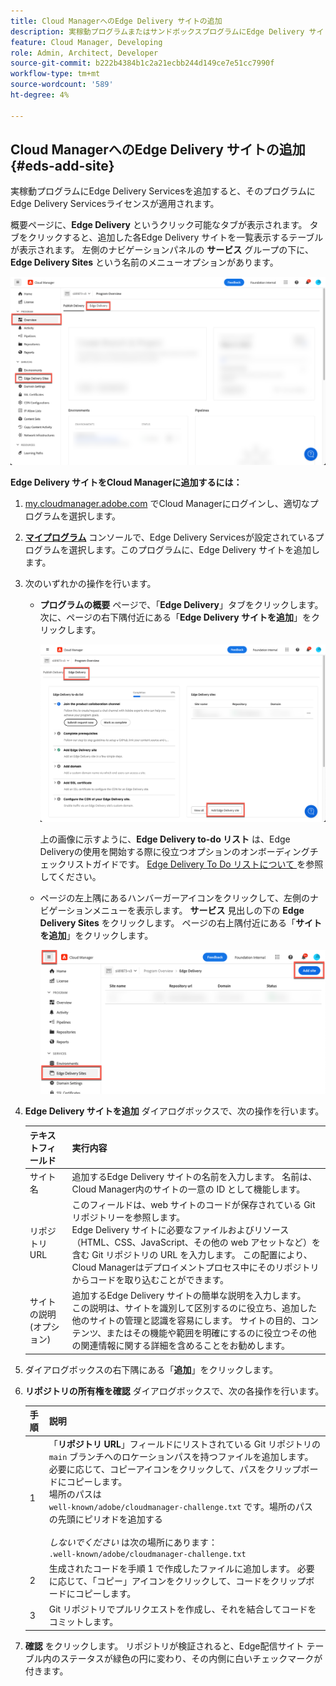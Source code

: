 ```yaml
---
title: Cloud ManagerへのEdge Delivery サイトの追加
description: 実稼動プログラムまたはサンドボックスプログラムにEdge Delivery サイトを追加する方法を説明します。
feature: Cloud Manager, Developing
role: Admin, Architect, Developer
source-git-commit: b222b4384b1c2a21ecbb244d149ce7e51cc7990f
workflow-type: tm+mt
source-wordcount: '589'
ht-degree: 4%

---
```



## Cloud ManagerへのEdge Delivery サイトの追加 {#eds-add-site}

実稼動プログラムにEdge Delivery Servicesを追加すると、そのプログラムにEdge Delivery Servicesライセンスが適用されます。

概要ページに、**Edge Delivery** というクリック可能なタブが表示されます。 タブをクリックすると、追加した各Edge Delivery サイトを一覧表示するテーブルが表示されます。 左側のナビゲーションパネルの **サービス** グループの下に、**Edge Delivery Sites** という名前のメニューオプションがあります。

![ 左側のナビゲーションパネルに「Edge Delivery Sites」を表示し、「Edge Delivery配信」タブの右側にある「Publish」タブを表示する概要ページ ](/help/implementing/cloud-manager/assets/cm-overview-eds.png)

**Edge Delivery サイトをCloud Managerに追加するには：**

1. [my.cloudmanager.adobe.com](https://my.cloudmanager.adobe.com/) でCloud Managerにログインし、適切なプログラムを選択します。
1. **[マイプログラム](/help/implementing/cloud-manager/navigation.md#my-programs)** コンソールで、Edge Delivery Servicesが設定されているプログラムを選択します。このプログラムに、Edge Delivery サイトを追加します。
1. 次のいずれかの操作を行います。
   * **プログラムの概要** ページで、「**Edge Delivery**」タブをクリックします。 次に、ページの右下隅付近にある「**Edge Delivery サイトを追加**」をクリックします。

     ![ 「Edge Delivery」タブからEdge Delivery サイトを追加する ](/help/implementing/cloud-manager/assets/cm-eds-add1.png)

     上の画像に示すように、**Edge Delivery to-do リスト** は、Edge Deliveryの使用を開始する際に役立つオプションのオンボーディングチェックリストガイドです。 [Edge Delivery To Do リストについて ](#ed-todo-list) を参照してください。

   * ページの左上隅にあるハンバーガーアイコンをクリックして、左側のナビゲーションメニューを表示します。 **サービス** 見出しの下の **Edge Delivery Sites** をクリックします。 ページの右上隅付近にある「**サイトを追加**」をクリックします。

     ![ 「Edge Delivery サイト」ボタンから「Edge Delivery サイトを追加」 ](/help/implementing/cloud-manager/assets/cm-eds-add2.png)

1. **Edge Delivery サイトを追加** ダイアログボックスで、次の操作を行います。

   | テキストフィールド | 実行内容 |
   | --- | --- |
   | サイト名 | 追加するEdge Delivery サイトの名前を入力します。 名前は、Cloud Manager内のサイトの一意の ID として機能します。 |
   | リポジトリ URL | このフィールドは、web サイトのコードが保存されている Git リポジトリーを参照します。<br>Edge Delivery サイトに必要なファイルおよびリソース（HTML、CSS、JavaScript、その他の web アセットなど）を含む Git リポジトリの URL を入力します。 この配置により、Cloud Managerはデプロイメントプロセス中にそのリポジトリからコードを取り込むことができます。 |
   | サイトの説明 (オプション) | 追加するEdge Delivery サイトの簡単な説明を入力します。<br> この説明は、サイトを識別して区別するのに役立ち、追加した他のサイトの管理と認識を容易にします。 サイトの目的、コンテンツ、またはその機能や範囲を明確にするのに役立つその他の関連情報に関する詳細を含めることをお勧めします。 |

1. ダイアログボックスの右下隅にある「**追加**」をクリックします。

1. **リポジトリの所有権を確認** ダイアログボックスで、次の各操作を行います。

   | 手順 | 説明 |
   | --- | --- |
   | 1 | 「**リポジトリ URL**」フィールドにリストされている Git リポジトリの `main` ブランチへのロケーションパスを持つファイルを追加します。 必要に応じて、コピーアイコンをクリックして、パスをクリップボードにコピーします。<br> 場所のパスは <br>`well-known/adobe/cloudmanager-challenge.txt` です。場所のパスの先頭にピリオドを追加する <br><br>*しないでください* は次の場所にあります：<br>`.well-known/adobe/cloudmanager-challenge.txt` |
   | 2 | 生成されたコードを手順 1 で作成したファイルに追加します。 必要に応じて、「コピー」アイコンをクリックして、コードをクリップボードにコピーします。 |
   | 3 | Git リポジトリでプルリクエストを作成し、それを結合してコードをコミットします。 |

1. **確認** をクリックします。 リポジトリが検証されると、Edge配信サイト テーブル内のステータスが緑色の円に変わり、その内側に白いチェックマークが付きます。
